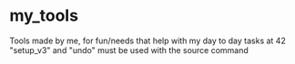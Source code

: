 # my_tools
Tools made by me, for fun/needs that help with my day to day tasks at 42
"setup_v3" and "undo" must be used with the source command
